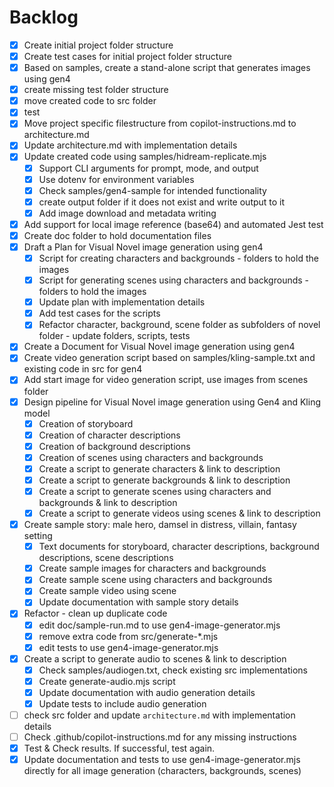 # Backlog

- [x] Create initial project folder structure
- [x] Create test cases for initial project folder structure
- [x] Based on samples, create a stand-alone script that generates images using gen4
- [x] create missing test folder structure
- [x] move created code to src folder
- [x] test
- [x] Move project specific filestructure from copilot-instructions.md to architecture.md
- [x] Update architecture.md with implementation details
- [x] Update created code using samples/hidream-replicate.mjs
    - [x] Support CLI arguments for prompt, mode, and output
    - [x] Use dotenv for environment variables
    - [x] Check samples/gen4-sample for intended functionality
    - [x] create output folder if it does not exist and write output to it
    - [x] Add image download and metadata writing
- [x] Add support for local image reference (base64) and automated Jest test
- [x] Create doc folder to hold documentation files
- [x] Draft a Plan for Visual Novel image generation using gen4
    - [x] Script for creating characters and backgrounds - folders to hold the images
    - [x] Script for generating scenes using characters and backgrounds - folders to hold the images
    - [x] Update plan with implementation details
    - [x] Add test cases for the scripts
    - [x] Refactor character, background, scene folder as subfolders of novel folder - update folders, scripts, tests
- [x] Create a Document for Visual Novel image generation using gen4
- [x] Create video generation script based on samples/kling-sample.txt and existing code in src for gen4
- [x] Add start image for video generation script, use images from scenes folder
- [x] Design pipeline for Visual Novel image generation using Gen4 and Kling model
    - [x] Creation of storyboard
    - [x] Creation of character descriptions
    - [x] Creation of background descriptions
    - [x] Creation of scenes using characters and backgrounds
    - [x] Create a script to generate characters & link to description
    - [x] Create a script to generate backgrounds & link to description
    - [x] Create a script to generate scenes using characters and backgrounds & link to description
    - [x] Create a script to generate videos using scenes & link to description
- [x] Create sample story: male hero, damsel in distress, villain, fantasy setting
    - [x] Text documents for storyboard, character descriptions, background descriptions, scene descriptions
    - [x] Create sample images for characters and backgrounds
    - [x] Create sample scene using characters and backgrounds
    - [x] Create sample video using scene
    - [x] Update documentation with sample story details
- [x] Refactor - clean up duplicate code
    - [x] edit doc/sample-run.md to use gen4-image-generator.mjs
    - [x] remove extra code from src/generate-*.mjs
    - [x] edit tests to use gen4-image-generator.mjs
- [x] Create a script to generate audio to scenes & link to description
    - [x] Check samples/audiogen.txt, check existing src implementations
    - [x] Create generate-audio.mjs script
    - [x] Update documentation with audio generation details
    - [x] Update tests to include audio generation
- [ ] check src folder and update `architecture.md` with implementation details
- [ ] Check .github/copilot-instructions.md for any missing instructions
- [x] Test & Check results. If successful, test again.
- [x] Update documentation and tests to use gen4-image-generator.mjs directly for all image generation (characters, backgrounds, scenes)

